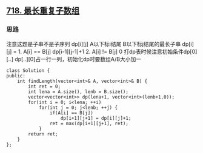 ## [718. 最长重复子数组](https://leetcode-cn.com/problems/maximum-length-of-repeated-subarray/)

### 思路

注意这题是子串不是子序列
dp[i][j] A以下标i结尾 B以下标j结尾的最长子串
dp[i][j] = 1. A[i] == B[j] dp[i-1][j-1]+1
           2. A[i] != B[j] 0
打dp表时候注意初始条件dp[0][..] dp[..][0]占一行一列，初始化dp时要数组A/B大小加一

```
class Solution {
public:
    int findLength(vector<int>& A, vector<int>& B) {
        int ret = 0;
        int lena = A.size(), lenb = B.size();
        vector<vector<int>> dp(lena+1, vector<int>(lenb+1,0));
        for(int i = 0; i<lena; ++i)
            for(int j = 0; j<lenb; ++j) {
                if(A[i] == B[j])
                    dp[i+1][j+1] = dp[i][j]+1;
                ret = max(dp[i+1][j+1], ret);
            }
        return ret;
    }
};
```

